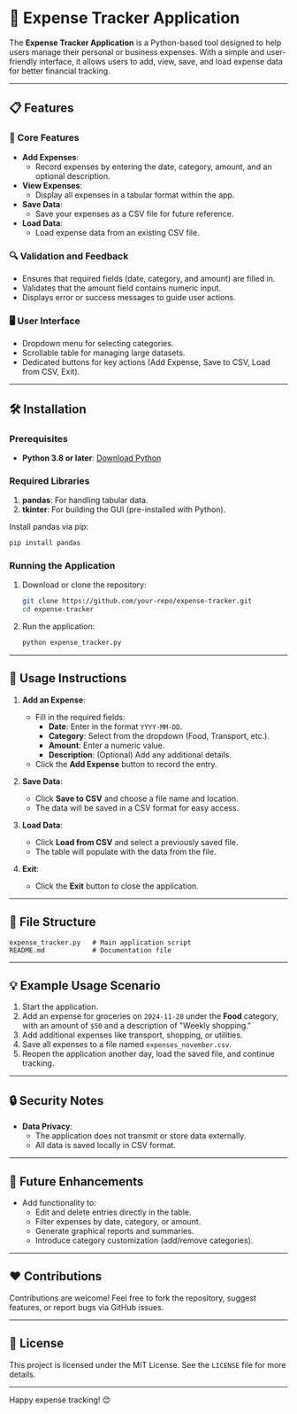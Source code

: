 # 📒 Expense Tracker Application

The **Expense Tracker Application** is a Python-based tool designed to help users manage their personal or business expenses. With a simple and user-friendly interface, it allows users to add, view, save, and load expense data for better financial tracking.

---

## 📋 Features

### 🎯 Core Features
- **Add Expenses**:
  - Record expenses by entering the date, category, amount, and an optional description.
- **View Expenses**:
  - Display all expenses in a tabular format within the app.
- **Save Data**:
  - Save your expenses as a CSV file for future reference.
- **Load Data**:
  - Load expense data from an existing CSV file.

### 🔍 Validation and Feedback
- Ensures that required fields (date, category, and amount) are filled in.
- Validates that the amount field contains numeric input.
- Displays error or success messages to guide user actions.

### 🖥️ User Interface
- Dropdown menu for selecting categories.
- Scrollable table for managing large datasets.
- Dedicated buttons for key actions (Add Expense, Save to CSV, Load from CSV, Exit).

---

## 🛠️ Installation

### Prerequisites
- **Python 3.8 or later**: [Download Python](https://www.python.org/downloads/)

### Required Libraries
1. **pandas**: For handling tabular data.
2. **tkinter**: For building the GUI (pre-installed with Python).

Install pandas via pip:
```bash
pip install pandas
```

### Running the Application
1. Download or clone the repository:
   ```bash
   git clone https://github.com/your-repo/expense-tracker.git
   cd expense-tracker
   ```
2. Run the application:
   ```bash
   python expense_tracker.py
   ```

---

## 🚀 Usage Instructions

1. **Add an Expense**:
   - Fill in the required fields:
     - **Date**: Enter in the format `YYYY-MM-DD`.
     - **Category**: Select from the dropdown (Food, Transport, etc.).
     - **Amount**: Enter a numeric value.
     - **Description**: (Optional) Add any additional details.
   - Click the **Add Expense** button to record the entry.

2. **Save Data**:
   - Click **Save to CSV** and choose a file name and location.
   - The data will be saved in a CSV format for easy access.

3. **Load Data**:
   - Click **Load from CSV** and select a previously saved file.
   - The table will populate with the data from the file.

4. **Exit**:
   - Click the **Exit** button to close the application.

---

## 📂 File Structure

```
expense_tracker.py   # Main application script
README.md            # Documentation file
```

---

## 💡 Example Usage Scenario

1. Start the application.
2. Add an expense for groceries on `2024-11-20` under the **Food** category, with an amount of `$50` and a description of "Weekly shopping."
3. Add additional expenses like transport, shopping, or utilities.
4. Save all expenses to a file named `expenses_november.csv`.
5. Reopen the application another day, load the saved file, and continue tracking.

---

## 🔒 Security Notes

- **Data Privacy**:
  - The application does not transmit or store data externally.
  - All data is saved locally in CSV format.

---

## 🚀 Future Enhancements

- Add functionality to:
  - Edit and delete entries directly in the table.
  - Filter expenses by date, category, or amount.
  - Generate graphical reports and summaries.
  - Introduce category customization (add/remove categories).

---

## ❤️ Contributions

Contributions are welcome! Feel free to fork the repository, suggest features, or report bugs via GitHub issues.

---

## 📜 License

This project is licensed under the MIT License. See the `LICENSE` file for more details.

---

Happy expense tracking! 😊